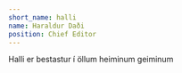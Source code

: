 ```yaml
---
short_name: halli
name: Haraldur Daði
position: Chief Editor
---
```

Halli er bestastur í öllum heiminum geiminum